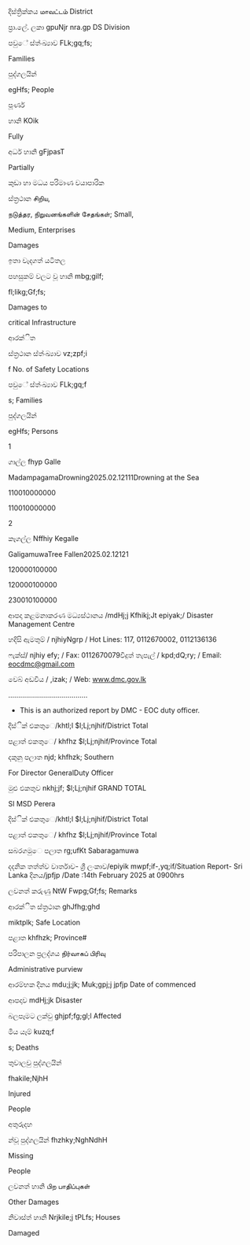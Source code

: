 දිස්ත්‍රික්කය மாவட்டம் District

ප්‍රා.ලේ. ලකා gpuNjr nra.gp DS Division

පවුේ ස්ත්‍ංඛ්‍යාව FLk;gq;fs;

Families

පුද්ගලයින්

egHfs; People

පූර්ණ

හානි KOik

Fully

අර්ධ හානි gFjpasT

Partially

කුඩා හා මධය පරිමාණ වයාපාරික

ස්ත්‍රථාන சிறிய,

நடுத்தர, நிறுவனங்களின் சேதங்கள்; Small,

Medium, Enterprises

Damages

ඉතා වැදගත් යටිතල

පහසුකම් වලට වූ හානි mbg;gilf;

fl;likg;Gf;fs;

Damages to

critical Infrastructure

ආරක්ිත

ස්ත්‍රථාන ස්ත්‍ංඛ්‍යාව vz;zpf;i

f No. of Safety Locations

පවුේ ස්ත්‍ංඛ්‍යාව FLk;gq;f

s; Families

පුද්ගලයින්

egHfs; Persons

1

ගාල්ල fhyp Galle

MadampagamaDrowning2025.02.12111Drowning at the Sea

110010000000

110010000000

2

කෑගල්ල Nffhiy Kegalle

GaligamuwaTree Fallen2025.02.12121

120000100000

120000100000

230010100000

ආපදා කළමනාකරණ මධ්‍යස්ථානය /mdHj;j Kfhikj;Jt epiyak;/ Disaster Management Centre

හදිසි ඇමතුම් / njhiyNgrp / Hot Lines: 117, 0112670002, 0112136136

ෆැක්ස්/ njhiy efy; / Fax: 0112670079විදුත් තැපැල් / kpd;dQ;ry; / Email: eocdmc@gmail.com

වෙබ් අඩවිය / ,izak; / Web: www.dmc.gov.lk

….....................................

* This is an authorized report by DMC - EOC duty officer.

දිස්ික් එකතුෙ/khtl;l $l;Lj;njhif/District Total

පළාත් ඵකතුෙ/ khfhz $l;Lj;njhif/Province Total

දකුනු පලාත njd; khfhzk; Southern

For Director GeneralDuty Officer

මුළු එකතුව nkhj;jf; $l;Lj;njhif GRAND TOTAL

SI MSD Perera

දිස්ික් එකතුෙ/khtl;l $l;Lj;njhif/District Total

පළාත් ඵකතුෙ/ khfhz $l;Lj;njhif/Province Total

සබරගමුෙ පලාත rg;ufKt Sabaragamuwa

දදනික තත්ත්ව වාර්තාව- ශ්‍රී ලංකාව/epiyik mwpf;if-,yq;if/Situation Report- Sri Lanka දිනය/jpfjp /Date :14th February 2025 at 0900hrs

ලවනත් කරුණු NtW Fwpg;Gf;fs; Remarks

ආරක්ිත ස්ත්‍රථාන ghJfhg;ghd

miktplk; Safe Location

පළාත khfhzk; Province#

පරිපාලන ප්‍රලද්ශය நிர்வாகப் பிரிவு

Administrative purview

ආරම්භක දිනය mdu;j;jk; Muk;gpj;j jpfjp Date of commenced

ආපදාව mdHj;jk Disaster

බලපෑමට ලක්වු ghjpf;fg;gl;l Affected

මිය යෑම් kuzq;f

s; Deaths

තුවාලවු පුද්ගලයින්

fhakile;NjhH

Injured

People

අතුරුදහ

න්වූ පුද්ගලයින් fhzhky;NghNdhH

Missing

People

ලවනත් හානි பிற பாதிப்புகள்

Other Damages

නිවාස්ත්‍ හානි Nrjkile;j tPLfs; Houses

Damaged